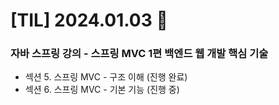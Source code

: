 # [TIL] 2024.01.03 📘

### 자바 스프링 강의 - 스프링 MVC 1편 백엔드 웹 개발 핵심 기술
* 섹션 5. 스프링 MVC - 구조 이해 (진행 완료)
* 섹션 6. 스프링 MVC - 기본 기능 (진행 중)
